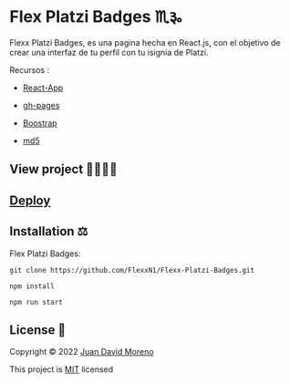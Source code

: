 # Flex Platzi Badges ♏૱

Flexx Platzi Badges, es una pagina hecha en React.js, con el objetivo de crear una interfaz de tu perfil con tu isignia de Platzi.

Recursos :

- [React-App](https://es.reactjs.org/)

- [gh-pages](https://www.npmjs.com/package/gh-pages)

- [Boostrap](https://getbootstrap.com/)

- [md5](https://md5online.es/cifrar-md5)

## View project 🚀🙋🏻‍♂️
## [Deploy](https://flexxn1.github.io/Flexx-Platzi-Badges/)

## Installation ⚖
Flex Platzi Badges:
```
git clone https://github.com/FlexxN1/Flexx-Platzi-Badges.git
 ```

 ```
npm install
 ```

```
npm run start
 ```

## License 🔐

Copyright © 2022 [Juan David Moreno](https://github.com/FlexxN1)

This project is [MIT](https://choosealicense.com/licenses/mit/) licensed
